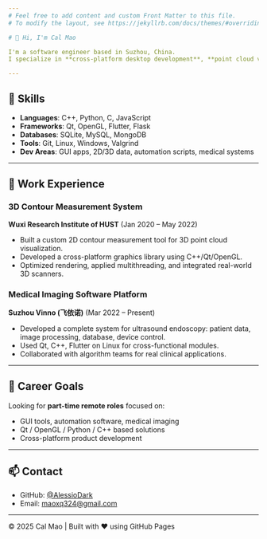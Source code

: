 ```yaml
---
# Feel free to add content and custom Front Matter to this file.
# To modify the layout, see https://jekyllrb.com/docs/themes/#overriding-theme-defaults

# 👋 Hi, I'm Cal Mao

I'm a software engineer based in Suzhou, China.  
I specialize in **cross-platform desktop development**, **point cloud visualization**, and **medical imaging systems**.

---
```


## 🔧 Skills

- **Languages**: C++, Python, C, JavaScript  
- **Frameworks**: Qt, OpenGL, Flutter, Flask  
- **Databases**: SQLite, MySQL, MongoDB  
- **Tools**: Git, Linux, Windows, Valgrind  
- **Dev Areas**: GUI apps, 2D/3D data, automation scripts, medical systems  

---

## 💼 Work Experience

### **3D Contour Measurement System**  
**Wuxi Research Institute of HUST** (Jan 2020 – May 2022)  
- Built a custom 2D contour measurement tool for 3D point cloud visualization.
- Developed a cross-platform graphics library using C++/Qt/OpenGL.
- Optimized rendering, applied multithreading, and integrated real-world 3D scanners.

### **Medical Imaging Software Platform**  
**Suzhou Vinno (飞依诺)** (Mar 2022 – Present)  
- Developed a complete system for ultrasound endoscopy: patient data, image processing, database, device control.
- Used Qt, C++, Flutter on Linux for cross-functional modules.
- Collaborated with algorithm teams for real clinical applications.

---

## 🧠 Career Goals

Looking for **part-time remote roles** focused on:
- GUI tools, automation software, medical imaging
- Qt / OpenGL / Python / C++ based solutions
- Cross-platform product development

---

## 📫 Contact

- GitHub: [@AlessioDark](https://github.com/AlessioDark)
- Email: maoxq324@gmail.com

---

© 2025 Cal Mao | Built with ❤️ using GitHub Pages

